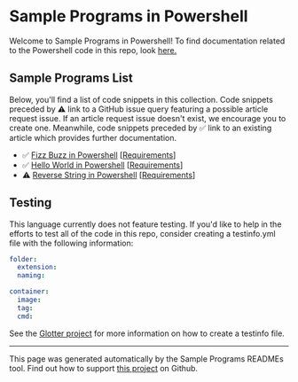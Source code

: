 # Sample Programs in Powershell

Welcome to Sample Programs in Powershell! To find documentation related to the Powershell code in this repo, look [here.](https://sample-programs.therenegadecoder.com/languages/powershell)

## Sample Programs List

Below, you'll find a list of code snippets in this collection. Code snippets preceded by :warning: link to a GitHub issue query featuring a possible article request issue. If an article request issue doesn't exist, we encourage you to create one. Meanwhile, code snippets preceded by :white_check_mark: link to an existing article which provides further documentation.

- :white_check_mark: [Fizz Buzz in Powershell](https://sample-programs.therenegadecoder.com/projects/fizz-buzz/powershell) [[Requirements](https://sample-programs.therenegadecoder.com/projects/fizz-buzz)]
- :white_check_mark: [Hello World in Powershell](https://sample-programs.therenegadecoder.com/projects/hello-world/powershell) [[Requirements](https://sample-programs.therenegadecoder.com/projects/hello-world)]
- :warning: [Reverse String in Powershell](https://github.com//TheRenegadeCoder/sample-programs-website/issues?utf8=%E2%9C%93&q=is%3Aissue+is%3Aopen+reverse+string+powershell) [[Requirements](https://sample-programs.therenegadecoder.com/projects/reverse-string)]

## Testing

This language currently does not feature testing. If you'd like to help in the efforts to test all of the code in this repo, consider creating a testinfo.yml file with the following information:

```yml
folder:
  extension:
  naming:

container:
  image:
  tag:
  cmd:
```

See the [Glotter project](https://github.com/auroq/glotter) for more information on how to create a testinfo file.

---

This page was generated automatically by the Sample Programs READMEs tool. Find out how to support [this project](https://github.com/TheRenegadeCoder/sample-programs-readmes) on Github.